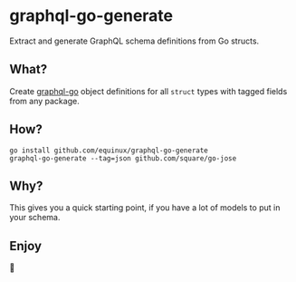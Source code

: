 # graphql-go-generate
Extract and generate GraphQL schema definitions from Go structs.

## What?
Create [graphql-go](https://github.com/graphql-go/graphql) object definitions for all `struct` types with tagged fields from any package.

## How?
```
go install github.com/equinux/graphql-go-generate
graphql-go-generate --tag=json github.com/square/go-jose
```

## Why?
This gives you a quick starting point, if you have a lot of models to put in your schema. 

## Enjoy
🍻

